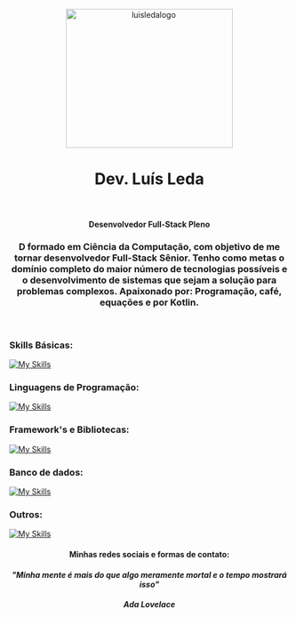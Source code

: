 <p align="center"><img alt="luisledalogo" height="250" width="300" src="https://user-images.githubusercontent.com/81451242/153656805-6ba714d9-faea-4ed2-be4d-be64638b8521.png"></p>

<h1 align="center">Dev. Luís Leda</h1>

</br>
<h4 align="center"><p>Desenvolvedor Full-Stack Pleno</h4>
<h3 align="center"><p>D formado em Ciência da Computação, com objetivo
de me tornar desenvolvedor Full-Stack Sênior. Tenho como
metas o domínio completo do maior número de tecnologias
possíveis e o desenvolvimento de sistemas que sejam a
solução para problemas complexos.
Apaixonado por:
Programação, café, equações e por Kotlin.</h3>
</br>

<div>
<div align="left style="display: inline_block">
  <h3>Skills Básicas:</h3>
  
  [![My Skills](https://skills.thijs.gg/icons?i=html,css,docker,git,nodejs,wordpress,androidstudio)](https://skills.thijs.gg)
  
  <h3>Linguagens de Programação:</h3>
  
  [![My Skills](https://skills.thijs.gg/icons?i=js,ts,java,kotlin,php)](https://skills.thijs.gg)
  
  <h3>Framework's e Bibliotecas:</h3>
  
  [![My Skills](https://skills.thijs.gg/icons?i=angular,laravel,spring,react,bootstrap,jquery)](https://skills.thijs.gg)
  
  <h3>Banco de dados:</h3>
  
  [![My Skills](https://skills.thijs.gg/icons?i=mysql,postgresql)](https://skills.thijs.gg)
  
  <h3>Outros:</h3>
  
  [![My Skills](https://skills.thijs.gg/icons?i=ps,ai,figma,arduino)](https://skills.thijs.gg)

 </div>
 
</div>


 
 
 <h4 align="center"> Minhas redes sociais e formas de contato:</h4>
 
</div>


<h4 align="center"><em>"Minha mente é mais do que algo meramente mortal e o tempo mostrará isso"</em></h4>
<h4 align="center"><em>Ada Lovelace</em></h4>

                                                                                                
